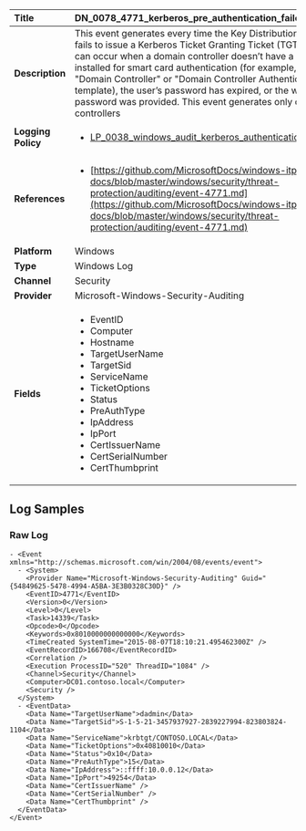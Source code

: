 | Title              | DN_0078_4771_kerberos_pre_authentication_failed       |
|:-------------------|:------------------|
| **Description**    | This event generates every time the Key Distribution Center fails  to issue a Kerberos Ticket Granting Ticket (TGT). This can occur  when a domain controller doesn’t have a certificate installed for  smart card authentication (for example, with a "Domain Controller"  or "Domain Controller Authentication" template), the user’s password  has expired, or the wrong password was provided. This event  generates only on domain controllers |
| **Logging Policy** | <ul><li>[LP_0038_windows_audit_kerberos_authentication_service](../Logging_Policies/LP_0038_windows_audit_kerberos_authentication_service.md)</li></ul> |
| **References**     | <ul><li>[https://github.com/MicrosoftDocs/windows-itpro-docs/blob/master/windows/security/threat-protection/auditing/event-4771.md](https://github.com/MicrosoftDocs/windows-itpro-docs/blob/master/windows/security/threat-protection/auditing/event-4771.md)</li></ul> |
| **Platform**       | Windows    |
| **Type**           | Windows Log        |
| **Channel**        | Security     |
| **Provider**       | Microsoft-Windows-Security-Auditing    |
| **Fields**         | <ul><li>EventID</li><li>Computer</li><li>Hostname</li><li>TargetUserName</li><li>TargetSid</li><li>ServiceName</li><li>TicketOptions</li><li>Status</li><li>PreAuthType</li><li>IpAddress</li><li>IpPort</li><li>CertIssuerName</li><li>CertSerialNumber</li><li>CertThumbprint</li></ul> |


## Log Samples

### Raw Log

```
- <Event xmlns="http://schemas.microsoft.com/win/2004/08/events/event">
  - <System>
    <Provider Name="Microsoft-Windows-Security-Auditing" Guid="{54849625-5478-4994-A5BA-3E3B0328C30D}" /> 
    <EventID>4771</EventID> 
    <Version>0</Version> 
    <Level>0</Level> 
    <Task>14339</Task> 
    <Opcode>0</Opcode> 
    <Keywords>0x8010000000000000</Keywords> 
    <TimeCreated SystemTime="2015-08-07T18:10:21.495462300Z" /> 
    <EventRecordID>166708</EventRecordID> 
    <Correlation /> 
    <Execution ProcessID="520" ThreadID="1084" /> 
    <Channel>Security</Channel> 
    <Computer>DC01.contoso.local</Computer> 
    <Security /> 
  </System>
  - <EventData>
    <Data Name="TargetUserName">dadmin</Data> 
    <Data Name="TargetSid">S-1-5-21-3457937927-2839227994-823803824-1104</Data> 
    <Data Name="ServiceName">krbtgt/CONTOSO.LOCAL</Data> 
    <Data Name="TicketOptions">0x40810010</Data> 
    <Data Name="Status">0x10</Data> 
    <Data Name="PreAuthType">15</Data> 
    <Data Name="IpAddress">::ffff:10.0.0.12</Data> 
    <Data Name="IpPort">49254</Data> 
    <Data Name="CertIssuerName" /> 
    <Data Name="CertSerialNumber" /> 
    <Data Name="CertThumbprint" /> 
  </EventData>
</Event>

```




